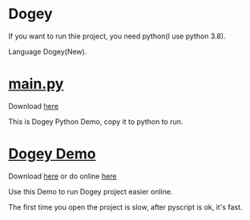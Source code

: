 # Dogey
If you want to run thie project, you need python(I use python 3.8).

Language Dogey(New).

# [main.py](https://github.com/Bingxiusmall/Dogey/blob/main/main.py)

Download [here](https://github.com/Bingxiusmall/Dogey/releases/tag/Dogey_version1.0)

This is Dogey Python Demo, copy it to python to run.

# [Dogey Demo](https://github.com/Bingxiusmall/Dogey/blob/main/Dogey%20Demo/index.html)

Download [here](https://github.com/Bingxiusmall/Dogey/releases/tag/Dogey_Demo_version2.0) or do online [here](https://bingxiusmall.github.io/Dogey%20Demo/)

Use this Demo to run Dogey project easier online.

The first time you open the project is slow, after pyscript is ok, it's fast.

